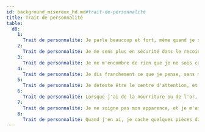 ```yaml
---
id: background_misereux_hd.md#trait-de-personnalité
title: Trait de personnalité
table:
  d8:
    1:
      Trait de personnalité: Je parle beaucoup et fort, même quand je suis seul.
    2:
      Trait de personnalité: Je me sens plus en sécurité dans le recoin sombre d'une pièce non loin de la sortie que dans un lit chaud.
    3:
      Trait de personnalité: Je ne m'encombre de rien que je ne sois capable de porter moi-même.
    4:
      Trait de personnalité: Je dis franchement ce que je pense, sans m'embarrasser des sentiments des autres.
    5:
      Trait de personnalité: Je déteste être le centre d'attention, et préfère toujours rester en retrait.
    6:
      Trait de personnalité: Lorsque j'ai de la nourriture ou de l'or, je ne peux m'empêcher de tout avaler ou dépenser aussi vite que possible, par peur d'être volé.
    7:
      Trait de personnalité: Je ne soigne pas mon apparence, et je m'amuse des réactions à mon égard.
    8:
      Trait de personnalité: Quand j'en ai, je cache quelques pièces dans les doublures de mes vêtements.
---
```


